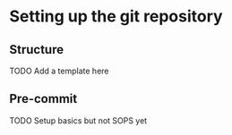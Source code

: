 # Setting up the git repository

## Structure

TODO Add a template here

## Pre-commit

TODO Setup basics but not SOPS yet
